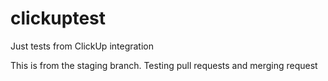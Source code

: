 # clickuptest
Just tests from ClickUp integration

This is from the staging branch. Testing pull requests and merging request
